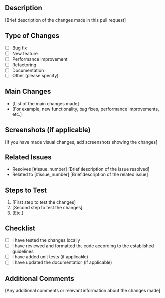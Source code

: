 ## Description 

[Brief description of the changes made in this pull request]

## Type of Changes

- [ ] Bug fix
- [ ] New feature
- [ ] Performance improvement
- [ ] Refactoring
- [ ] Documentation
- [ ] Other (please specify)

## Main Changes

- [List of the main changes made]
- [For example, new functionality, bug fixes, performance improvements, etc.]

## Screenshots (if applicable)

[If you have made visual changes, add screenshots showing the changes]

## Related Issues

- Resolves [#issue_number] [Brief description of the issue resolved]
- Related to [#issue_number] [Brief description of the related issue]

## Steps to Test

1. [First step to test the changes]
2. [Second step to test the changes]
3. [Etc.]

## Checklist 

- [ ] I have tested the changes locally
- [ ] I have reviewed and formatted the code according to the established guidelines
- [ ] I have added unit tests (if applicable)
- [ ] I have updated the documentation (if applicable)

## Additional Comments

[Any additional comments or relevant information about the changes made]
